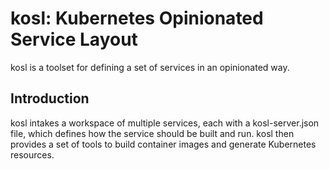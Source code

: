 # kosl: Kubernetes Opinionated Service Layout

kosl is a toolset for defining a set of services in an opinionated way.

## Introduction

kosl intakes a workspace of multiple services, each with a kosl-server.json file, which defines how the service should be built and run.
kosl then provides a set of tools to build container images and generate Kubernetes resources.
